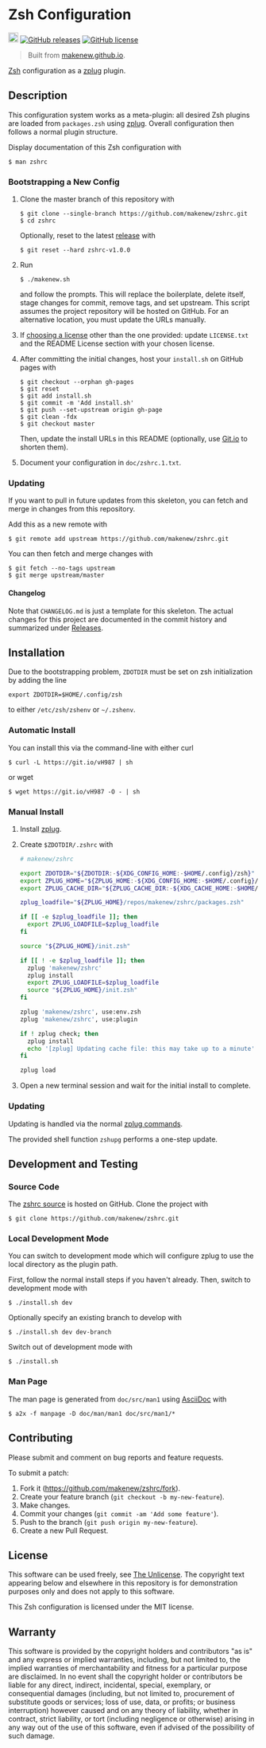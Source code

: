 # Zsh Configuration

[<img src="https://makenew.github.io/makenew.svg" alt="Make New" height="20">](https://makenew.github.io/)
[![GitHub releases](https://img.shields.io/github/release/makenew/zshrc.svg)](https://github.com/makenew/zshrc/releases)
[![GitHub license](https://img.shields.io/github/license/makenew/zshrc.svg)](./LICENSE.txt)

> Built from [makenew.github.io](https://makenew.github.io/).

[Zsh] configuration as a [zplug] plugin.

[Zsh]: https://www.zsh.org/
[zplug]: https://github.com/zplug/zplug

## Description

This configuration system works as a meta-plugin:
all desired Zsh plugins are loaded from `packages.zsh` using [zplug].
Overall configuration then follows a normal plugin structure.

Display documentation of this Zsh configuration with

```
$ man zshrc
```

### Bootstrapping a New Config

1. Clone the master branch of this repository with

   ```
   $ git clone --single-branch https://github.com/makenew/zshrc.git
   $ cd zshrc
   ```

   Optionally, reset to the latest [release][Releases] with

   ```
   $ git reset --hard zshrc-v1.0.0
   ```

2. Run

   ```
   $ ./makenew.sh
   ```

   and follow the prompts.
   This will replace the boilerplate, delete itself,
   stage changes for commit, remove tags, and set upstream.
   This script assumes the project repository will be hosted on GitHub.
   For an alternative location, you must update the URLs manually.

3. If [choosing a license][Choose a license] other than the one provided:
   update `LICENSE.txt` and the README License section with your chosen license.

4. After committing the initial changes, host your `install.sh` on
   GitHub pages with

   ```
   $ git checkout --orphan gh-pages
   $ git reset
   $ git add install.sh
   $ git commit -m 'Add install.sh'
   $ git push --set-upstream origin gh-page
   $ git clean -fdx
   $ git checkout master
   ```

   Then, update the install URLs in this README
   (optionally, use [Git.io] to shorten them).

5. Document your configuration in `doc/zshrc.1.txt`.

[Choose a license]: http://choosealicense.com/
[Git.io]: https://git.io/
[Releases]: https://github.com/makenew/zshrc/releases
[The Unlicense]: http://unlicense.org/UNLICENSE

### Updating

If you want to pull in future updates from this skeleton,
you can fetch and merge in changes from this repository.

Add this as a new remote with

```
$ git remote add upstream https://github.com/makenew/zshrc.git
```

You can then fetch and merge changes with

```
$ git fetch --no-tags upstream
$ git merge upstream/master
```

#### Changelog

Note that `CHANGELOG.md` is just a template for this skeleton.
The actual changes for this project are documented in the commit history
and summarized under [Releases].

## Installation

Due to the bootstrapping problem,
`ZDOTDIR` must be set on zsh initialization by adding the line

```
export ZDOTDIR=$HOME/.config/zsh
```

to either `/etc/zsh/zshenv` or `~/.zshenv`.

### Automatic Install

You can install this via the command-line with either curl

```
$ curl -L https://git.io/vH987 | sh
```

or wget

```
$ wget https://git.io/vH987 -O - | sh
```

### Manual Install

1. Install [zplug].

2. Create `$ZDOTDIR/.zshrc` with

   ```zsh
   # makenew/zshrc

   export ZDOTDIR="${ZDOTDIR:-${XDG_CONFIG_HOME:-$HOME/.config}/zsh}"
   export ZPLUG_HOME="${ZPLUG_HOME:-${XDG_CONFIG_HOME:-$HOME/.config}/zplug}"
   export ZPLUG_CACHE_DIR="${ZPLUG_CACHE_DIR:-${XDG_CACHE_HOME:-$HOME/.cache}/zplug}"

   zplug_loadfile="${ZPLUG_HOME}/repos/makenew/zshrc/packages.zsh"

   if [[ -e $zplug_loadfile ]]; then
     export ZPLUG_LOADFILE=$zplug_loadfile
   fi

   source "${ZPLUG_HOME}/init.zsh"

   if [[ ! -e $zplug_loadfile ]]; then
     zplug 'makenew/zshrc'
     zplug install
     export ZPLUG_LOADFILE=$zplug_loadfile
     source "${ZPLUG_HOME}/init.zsh"
   fi

   zplug 'makenew/zshrc', use:env.zsh
   zplug 'makenew/zshrc', use:plugin

   if ! zplug check; then
     zplug install
     echo '[zplug] Updating cache file: this may take up to a minute'
   fi

   zplug load
   ```

3. Open a new terminal session and wait for the initial install to complete.

### Updating

Updating is handled via the normal [zplug commands].

The provided shell function `zshupg` performs a one-step update.

[zplug commands]: https://github.com/zplug/zplug#2-commands-for-zplug

## Development and Testing

### Source Code

The [zshrc source] is hosted on GitHub.
Clone the project with

```
$ git clone https://github.com/makenew/zshrc.git
```

[zshrc source]: https://github.com/makenew/zshrc

### Local Development Mode

You can switch to development mode
which will configure zplug to use the local
directory as the plugin path.

First, follow the normal install steps if you haven't already.
Then, switch to development mode with

```
$ ./install.sh dev
```

Optionally specify an existing branch to develop with

```
$ ./install.sh dev dev-branch
```

Switch out of development mode with

```
$ ./install.sh
```

### Man Page

The man page is generated from `doc/src/man1` using [AsciiDoc] with

```
$ a2x -f manpage -D doc/man/man1 doc/src/man1/*
```

[AsciiDoc]: http://asciidoc.org/

## Contributing

Please submit and comment on bug reports and feature requests.

To submit a patch:

1. Fork it (https://github.com/makenew/zshrc/fork).
2. Create your feature branch (`git checkout -b my-new-feature`).
3. Make changes.
4. Commit your changes (`git commit -am 'Add some feature'`).
5. Push to the branch (`git push origin my-new-feature`).
6. Create a new Pull Request.

## License

This software can be used freely, see [The Unlicense].
The copyright text appearing below and elsewhere in this repository
is for demonstration purposes only and does not apply to this software.

This Zsh configuration is licensed under the MIT license.

## Warranty

This software is provided by the copyright holders and contributors "as is" and
any express or implied warranties, including, but not limited to, the implied
warranties of merchantability and fitness for a particular purpose are
disclaimed. In no event shall the copyright holder or contributors be liable for
any direct, indirect, incidental, special, exemplary, or consequential damages
(including, but not limited to, procurement of substitute goods or services;
loss of use, data, or profits; or business interruption) however caused and on
any theory of liability, whether in contract, strict liability, or tort
(including negligence or otherwise) arising in any way out of the use of this
software, even if advised of the possibility of such damage.
